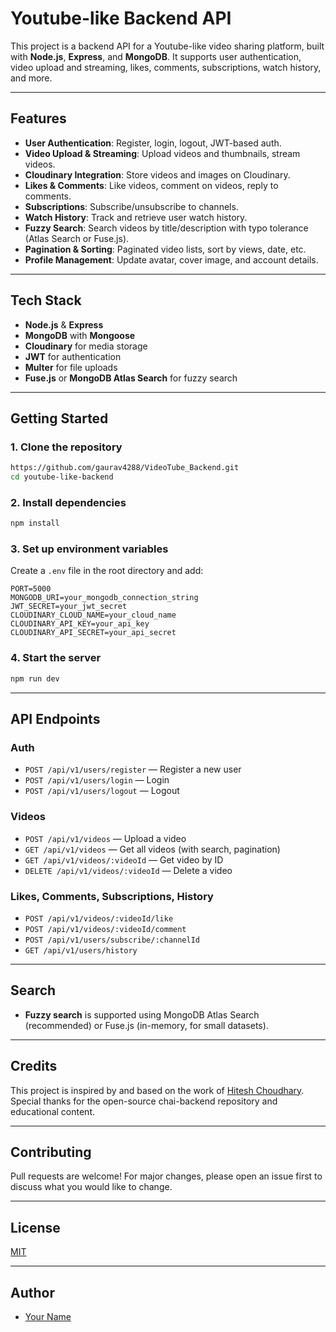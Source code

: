 # Youtube-like Backend API

This project is a backend API for a Youtube-like video sharing platform, built with **Node.js**, **Express**, and **MongoDB**. It supports user authentication, video upload and streaming, likes, comments, subscriptions, watch history, and more.

---

## Features

- **User Authentication**: Register, login, logout, JWT-based auth.
- **Video Upload & Streaming**: Upload videos and thumbnails, stream videos.
- **Cloudinary Integration**: Store videos and images on Cloudinary.
- **Likes & Comments**: Like videos, comment on videos, reply to comments.
- **Subscriptions**: Subscribe/unsubscribe to channels.
- **Watch History**: Track and retrieve user watch history.
- **Fuzzy Search**: Search videos by title/description with typo tolerance (Atlas Search or Fuse.js).
- **Pagination & Sorting**: Paginated video lists, sort by views, date, etc.
- **Profile Management**: Update avatar, cover image, and account details.

---

## Tech Stack

- **Node.js** & **Express**
- **MongoDB** with **Mongoose**
- **Cloudinary** for media storage
- **JWT** for authentication
- **Multer** for file uploads
- **Fuse.js** or **MongoDB Atlas Search** for fuzzy search

---

## Getting Started

### 1. Clone the repository

```sh
https://github.com/gaurav4288/VideoTube_Backend.git
cd youtube-like-backend
```

### 2. Install dependencies

```sh
npm install
```

### 3. Set up environment variables

Create a `.env` file in the root directory and add:

```
PORT=5000
MONGODB_URI=your_mongodb_connection_string
JWT_SECRET=your_jwt_secret
CLOUDINARY_CLOUD_NAME=your_cloud_name
CLOUDINARY_API_KEY=your_api_key
CLOUDINARY_API_SECRET=your_api_secret
```

### 4. Start the server

```sh
npm run dev
```

---

## API Endpoints

### Auth
- `POST /api/v1/users/register` — Register a new user
- `POST /api/v1/users/login` — Login
- `POST /api/v1/users/logout` — Logout

### Videos
- `POST /api/v1/videos` — Upload a video
- `GET /api/v1/videos` — Get all videos (with search, pagination)
- `GET /api/v1/videos/:videoId` — Get video by ID
- `DELETE /api/v1/videos/:videoId` — Delete a video

### Likes, Comments, Subscriptions, History
- `POST /api/v1/videos/:videoId/like`
- `POST /api/v1/videos/:videoId/comment`
- `POST /api/v1/users/subscribe/:channelId`
- `GET /api/v1/users/history`

---

## Search

- **Fuzzy search** is supported using MongoDB Atlas Search (recommended) or Fuse.js (in-memory, for small datasets).

---

## Credits

This project is inspired by and based on the work of [Hitesh Choudhary](https://github.com/hiteshchoudhary/chai-backend).  
Special thanks for the open-source chai-backend repository and educational content.

---

## Contributing

Pull requests are welcome! For major changes, please open an issue first to discuss what you would like to change.

---

## License

[MIT](LICENSE)

---

## Author

- [Your Name](https://github.com/gaurav4288)

